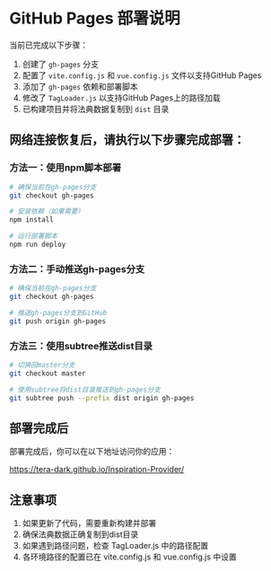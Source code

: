 # GitHub Pages 部署说明

当前已完成以下步骤：

1. 创建了 `gh-pages` 分支
2. 配置了 `vite.config.js` 和 `vue.config.js` 文件以支持GitHub Pages
3. 添加了 `gh-pages` 依赖和部署脚本
4. 修改了 `TagLoader.js` 以支持GitHub Pages上的路径加载
5. 已构建项目并将法典数据复制到 `dist` 目录

## 网络连接恢复后，请执行以下步骤完成部署：

### 方法一：使用npm脚本部署

```bash
# 确保当前在gh-pages分支
git checkout gh-pages

# 安装依赖（如果需要）
npm install

# 运行部署脚本
npm run deploy
```

### 方法二：手动推送gh-pages分支

```bash
# 确保当前在gh-pages分支
git checkout gh-pages

# 推送gh-pages分支到GitHub
git push origin gh-pages
```

### 方法三：使用subtree推送dist目录

```bash
# 切换回master分支
git checkout master

# 使用subtree将dist目录推送到gh-pages分支
git subtree push --prefix dist origin gh-pages
```

## 部署完成后

部署完成后，你可以在以下地址访问你的应用：

https://tera-dark.github.io/Inspiration-Provider/

## 注意事项

1. 如果更新了代码，需要重新构建并部署
2. 确保法典数据正确复制到dist目录
3. 如果遇到路径问题，检查 TagLoader.js 中的路径配置
4. 各环境路径的配置已在 vite.config.js 和 vue.config.js 中设置 